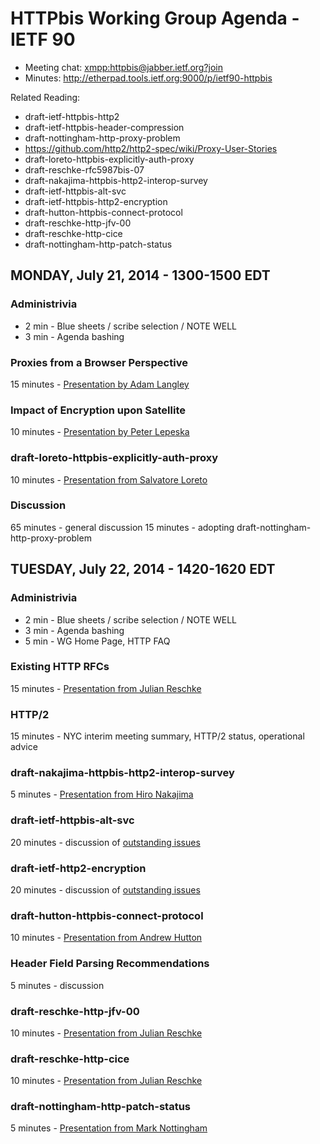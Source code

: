 # HTTPbis Working Group Agenda - IETF 90

* Meeting chat: <xmpp:httpbis@jabber.ietf.org?join>
* Minutes: http://etherpad.tools.ietf.org:9000/p/ietf90-httpbis

Related Reading:

* draft-ietf-httpbis-http2
* draft-ietf-httpbis-header-compression
* draft-nottingham-http-proxy-problem
* https://github.com/http2/http2-spec/wiki/Proxy-User-Stories
* draft-loreto-httpbis-explicitly-auth-proxy
* draft-reschke-rfc5987bis-07
* draft-nakajima-httpbis-http2-interop-survey
* draft-ietf-httpbis-alt-svc
* draft-ietf-httpbis-http2-encryption
* draft-hutton-httpbis-connect-protocol
* draft-reschke-http-jfv-00
* draft-reschke-http-cice
* draft-nottingham-http-patch-status 


## MONDAY, July 21, 2014 - 1300-1500 EDT

### Administrivia
*   2 min - Blue sheets / scribe selection / NOTE WELL
*   3 min - Agenda bashing

### Proxies from a Browser Perspective
15 minutes - [Presentation by Adam Langley]()

### Impact of Encryption upon Satellite
10 minutes - [Presentation by Peter Lepeska]()

### draft-loreto-httpbis-explicitly-auth-proxy
10 minutes - [Presentation from Salvatore Loreto]()

### Discussion
65 minutes - general discussion
15 minutes - adopting draft-nottingham-http-proxy-problem



## TUESDAY, July 22, 2014 - 1420-1620 EDT

### Administrivia
*   2 min - Blue sheets / scribe selection / NOTE WELL
*   3 min - Agenda bashing
*   5 min - WG Home Page, HTTP FAQ

### Existing HTTP RFCs
15 minutes - [Presentation from Julian Reschke]()

### HTTP/2
15 minutes - NYC interim meeting summary, HTTP/2 status, operational advice

### draft-nakajima-httpbis-http2-interop-survey
5 minutes - [Presentation from Hiro Nakajima]()

### draft-ietf-httpbis-alt-svc
20 minutes - discussion of [outstanding issues](https://github.com/httpwg/http-extensions/issues?labels=alt-svc&state=open)

### draft-ietf-http2-encryption
20 minutes - discussion of [outstanding issues](https://github.com/httpwg/http-extensions/issues?labels=opp-sec&state=open)

### draft-hutton-httpbis-connect-protocol
10 minutes - [Presentation from Andrew Hutton]()

### Header Field Parsing Recommendations
5 minutes - discussion

### draft-reschke-http-jfv-00
10 minutes - [Presentation from Julian Reschke]()

### draft-reschke-http-cice
10 minutes - [Presentation from Julian Reschke]()

### draft-nottingham-http-patch-status
5 minutes - [Presentation from Mark Nottingham]()

